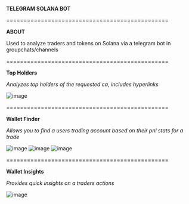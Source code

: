 **TELEGRAM SOLANA BOT**

===============================================

**ABOUT**

Used to analyze traders and tokens on Solana via a telegram bot in groupchats/channels

===============================================

**Top Holders**

*Analyzes top holders of the requested ca, includes hyperlinks*

![image](https://github.com/user-attachments/assets/e7034986-7a0d-4dec-af88-c5dcae18a34f)

===============================================

**Wallet Finder**

*Allows you to find a users trading account based on their pnl stats for a trade* 

![image](https://github.com/user-attachments/assets/26ae8a24-1a9a-479a-85c2-b446a1669127)
![image](https://github.com/user-attachments/assets/d9ccdbb4-13c9-4690-976c-ce9524fc6d6f)
![image](https://github.com/user-attachments/assets/1d74c295-72fa-4d04-858b-b19d4c5de937)

===============================================

**Wallet Insights**

*Provides quick insights on a traders actions*

![image](https://github.com/user-attachments/assets/3f002f9a-0dec-4657-9808-7dc85e69b99a)


